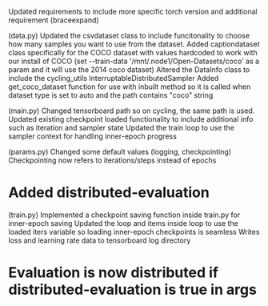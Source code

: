Updated requirements to include more specific torch version and additional requirement (braceexpand)

(data.py)
Updated the csvdataset class to include funcitonality to choose how many samples you want to use from the dataset.
Added captiondataset class specifically for the COCO dataset with values hardcoded to work with our install of COCO (set --train-data '/mnt/.node1/Open-Datasets/coco' as a param and it will use the 2014 coco dataset)
Altered the DataInfo class to include the cycling_utils InterruptableDistributedSampler 
Added get_coco_dataset function for use with inbuilt method so it is called when dataset type is set to auto and the path contains "coco" string

(main.py)
Changed tensorboard path so on cycling, the same path is used.
Updated existing checkpoint loaded functionality to include additional info such as iteration and sampler state
Updated the train loop to use the sampler context for handling inner-epoch progress

(params.py)
Changed some default values (logging, checkpointing)
Checkpointing now refers to iterations/steps instead of epochs
# Added distributed-evaluation

(train.py)
Implemented a checkpoint saving function inside train.py for inner-epoch saving
Updated the loop and items inside loop to use the loaded iters variable so loading inner-epoch checkpoints is seamless
Writes loss and learning rate data to tensorboard log directory
# Evaluation is now distributed if distributed-evaluation is true in args